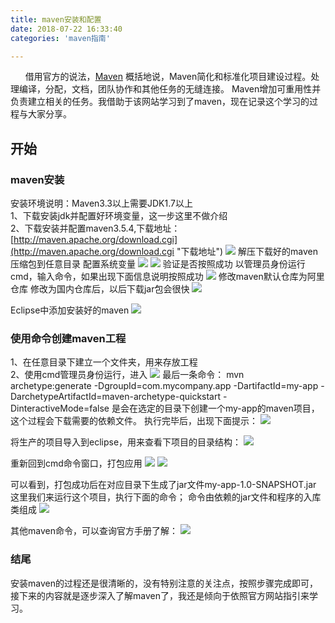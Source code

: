 ```yaml
---
title: maven安装和配置
date: 2018-07-22 16:33:40
categories: 'maven指南'

---
```

&nbsp;&nbsp;&nbsp;&nbsp;&nbsp;&nbsp;借用官方的说法，[Maven](http://maven.apache.org/) 概括地说，Maven简化和标准化项目建设过程。处理编译，分配，文档，团队协作和其他任务的无缝连接。 Maven增加可重用性并负责建立相关的任务。我借助于该网站学习到了maven，现在记录这个学习的过程与大家分享。

## 开始

### maven安装
安装环境说明：Maven3.3以上需要JDK1.7以上<br>
1、下载安装jdk并配置好环境变量，这一步这里不做介绍<br>
2、下载安装并配置maven3.5.4,下载地址：[http://maven.apache.org/download.cgi](http://maven.apache.org/download.cgi "下载地址")
![](https://i.imgur.com/jeNxV4G.png)
解压下载好的maven压缩包到任意目录
配置系统变量
![](https://i.imgur.com/yIj8bkf.png)
![](https://i.imgur.com/KBykdfW.png)
验证是否按照成功
以管理员身份运行cmd，输入命令，如果出现下面信息说明按照成功
![](https://i.imgur.com/e7dt4ym.png)
修改maven默认仓库为阿里仓库
修改为国内仓库后，以后下载jar包会很快
![](https://i.imgur.com/2Im0Dh3.png)

Eclipse中添加安装好的maven
![](https://i.imgur.com/q1QHIHk.png)


### 使用命令创建maven工程
1、在任意目录下建立一个文件夹，用来存放工程<br>
2、使用cmd管理员身份运行，进入
![](https://i.imgur.com/zmgKiLO.png)
最后一条命令：
mvn archetype:generate -DgroupId=com.mycompany.app -DartifactId=my-app -DarchetypeArtifactId=maven-archetype-quickstart -DinteractiveMode=false
是会在选定的目录下创建一个my-app的maven项目，这个过程会下载需要的依赖文件。
执行完毕后，出现下面提示：
![](https://i.imgur.com/1pElvuz.png)

将生产的项目导入到eclipse，用来查看下项目的目录结构：
![](https://i.imgur.com/wvFdwto.png)

重新回到cmd命令窗口，打包应用
![](https://i.imgur.com/ltF6ce4.png)
![](https://i.imgur.com/XINMc7d.png)

可以看到，打包成功后在对应目录下生成了jar文件my-app-1.0-SNAPSHOT.jar
这里我们来运行这个项目，执行下面的命令；
命令由依赖的jar文件和程序的入库类组成
![](https://i.imgur.com/ZOjz0eb.png)

其他maven命令，可以查询官方手册了解：
![](https://i.imgur.com/tJqy8AR.png)



### 结尾
安装maven的过程还是很清晰的，没有特别注意的关注点，按照步骤完成即可，接下来的内容就是逐步深入了解maven了，我还是倾向于依照官方网站指引来学习。